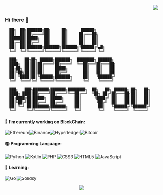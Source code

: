 <!--
**Armruo/Armruo** is a ✨ _special_ ✨ repository because its `README.md` (this file) appears on your GitHub profile.

Here are some ideas to get you started:

- 🔭 I’m currently working on ...
- 🌱 I’m currently learning ...
- 👯 I’m looking to collaborate on ...
- 🤔 I’m looking for help with ...
- 💬 Ask me about ...
- 📫 How to reach me: ...
- 😄 Pronouns: ...
- ⚡ Fun fact: ...
🎯🧩🔓
-->
<div align="right"><img src="https://visitor-badge.laobi.icu/badge?page_id=armruo.armruo.readme.md"> </div>

### Hi there 👋

```
  ██╗  ██╗███████╗██╗     ██╗      ██████╗
  ██║  ██║██╔════╝██║     ██║     ██╔═══██╗
  ███████║█████╗  ██║     ██║     ██║   ██║
  ██╔══██║██╔══╝  ██║     ██║     ██║   ██║
  ██║  ██║███████╗███████╗███████╗╚██████╔╝▄█╗
  ╚═╝  ╚═╝╚══════╝╚══════╝╚══════╝ ╚═════╝ ╚═╝

  ███╗   ██╗██╗ ██████╗███████╗  ████████╗ ██████╗
  ████╗  ██║██║██╔════╝██╔════╝  ╚══██╔══╝██╔═══██╗
  ██╔██╗ ██║██║██║     █████╗       ██║   ██║   ██║
  ██║╚██╗██║██║██║     ██╔══╝       ██║   ██║   ██║
  ██║ ╚████║██║╚██████╗███████╗     ██║   ╚██████╔╝
  ╚═╝  ╚═══╝╚═╝ ╚═════╝╚══════╝     ╚═╝    ╚═════╝

  ███╗   ███╗███████╗███████╗████████╗  ██╗   ██╗ ██████╗ ██╗   ██╗
  ████╗ ████║██╔════╝██╔════╝╚══██╔══╝  ╚██╗ ██╔╝██╔═══██╗██║   ██║
  ██╔████╔██║█████╗  █████╗     ██║      ╚████╔╝ ██║   ██║██║   ██║
  ██║╚██╔╝██║██╔══╝  ██╔══╝     ██║       ╚██╔╝  ██║   ██║██║   ██║
  ██║ ╚═╝ ██║███████╗███████╗   ██║        ██║   ╚██████╔╝╚██████╔╝
  ╚═╝     ╚═╝╚══════╝╚══════╝   ╚═╝        ╚═╝    ╚═════╝  ╚═════╝
```

#### 🔭 I’m currently working on BlockChain: 

![Ethereum](https://img.shields.io/badge/Ethereum-3C3C3D?style=for-the-badge&logo=Ethereum&logoColor=white)![Binance](https://img.shields.io/badge/Binance-FCD535?style=for-the-badge&logo=binance&logoColor=white)![Hyperledger](https://img.shields.io/badge/hyperledger-2F3134?style=for-the-badge&logo=hyperledger&logoColor=white)![Bitcoin](https://img.shields.io/badge/Bitcoin-000?style=for-the-badge&logo=bitcoin&logoColor=white)

#### 📚 Programming Language:
![Python](https://img.shields.io/badge/python-3670A0?style=for-the-badge&logo=python&logoColor=ffdd54)
![Kotlin](https://img.shields.io/badge/kotlin-%237F52FF.svg?style=for-the-badge&logo=kotlin&logoColor=white)
![PHP](https://img.shields.io/badge/php-%23777BB4.svg?style=for-the-badge&logo=php&logoColor=white)
![CSS3](https://img.shields.io/badge/css3-%231572B6.svg?style=for-the-badge&logo=css3&logoColor=white)
![HTML5](https://img.shields.io/badge/html5-%23E34F26.svg?style=for-the-badge&logo=html5&logoColor=white)
![JavaScript](https://img.shields.io/badge/javascript-%23323330.svg?style=for-the-badge&logo=javascript&logoColor=%23F7DF1E)

#### 🌱 Learning:
![Go](https://img.shields.io/badge/go-%2300ADD8.svg?style=for-the-badge&logo=go&logoColor=white)
![Solidity](https://img.shields.io/badge/Solidity-%23363636.svg?style=for-the-badge&logo=solidity&logoColor=white)


<div align="center"> <img src="https://stats.justsong.cn/api/csdn?id=qq_43412005"> </div>
